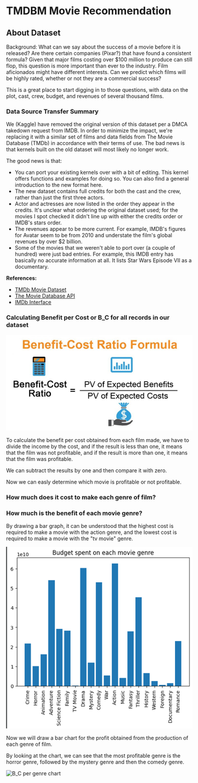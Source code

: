 # TMDBM Movie Recommendation

<h2>About Dataset</h2>
<p> Background: What can we say about the success of a movie before it is released? Are there certain companies (Pixar?) that have found a consistent formula? Given that major films costing over $100 million to produce can still flop, this question is more important than ever to the industry. Film aficionados might have different interests. Can we predict which films will be highly rated, whether or not they are a commercial success? </p>
<p> This is a great place to start digging in to those questions, with data on the plot, cast, crew, budget, and revenues of several thousand films. </p>
<h3>Data Source Transfer Summary</h3>
<p> We (Kaggle) have removed the original version of this dataset per a DMCA takedown request from IMDB. In order to minimize the impact, we're replacing it with a similar set of films and data fields from The Movie Database (TMDb) in accordance with their terms of use. The bad news is that kernels built on the old dataset will most likely no longer work. </p>
<p> The good news is that: </p>
<ul>
   <li> You can port your existing kernels over with a bit of editing. This kernel offers functions and examples for doing so. You can also find a general introduction to the new format here. </li>
   <li> The new dataset contains full credits for both the cast and the crew, rather than just the first three actors. </li>
   <li> Actor and actresses are now listed in the order they appear in the credits. It's unclear what ordering the original dataset used; for the movies I spot checked it didn't line up with either the credits order or IMDB's stars order. </li>
   <li> The revenues appear to be more current. For example, IMDB's figures for Avatar seem to be from 2010 and understate the film's global revenues by over $2 billion. </li>
   <li> Some of the movies that we weren't able to port over (a couple of hundred) were just bad entries. For example, this IMDB entry has basically no accurate information at all. It lists Star Wars Episode VII as a documentary. </li>
</ul>

<p> <strong>References:</strong> </p>
<ul>
   <li> <a href="https://www.kaggle.com/tmdb/tmdb-movie-dataset" target="_blank">TMDb Movie Dataset</a> </li>
   <li> <a href="https://www.themoviedb.org/documentation/api" target="_blank">The Movie Database API</a> </li>
   <li> <a href="https://www.imdb.com/interfaces/" target="_blank">IMDb Interface</a> </li>
</ul>

<h3>Calculating Benefit per Cost or B_C for all records in our dataset</h3>

<img src="https://github.com/Amin1384Movahedi/TMDB_Movie_Recommendation/blob/main/assets/Benefit-Cost-Ratio-Formula.jpg" alt="B_C Formula"></img>

<p>To calculate the benefit per cost obtained from each film made, we have to divide the income by the cost, and if the result is less than one, it means that the film was not profitable, and if the result is more than one, it means that the film was profitable.</p>
<p>We can subtract the results by one and then compare it with zero.</p>
<p>Now we can easly determine which movie is profitable or not profitable.</p>

<h3>How much does it cost to make each genre of film?</h3>
<h3>How much is the benefit of each movie genre?</h3>

<p>By drawing a bar graph, it can be understood that the highest cost is required to make a movie with the action genre, and the lowest cost is required to make a movie with the "tv movie" genre.</p>

<img src="https://github.com/Amin1384Movahedi/TMDB_Movie_Recommendation/blob/main/assets/Budget_per_Genre.png" alt="budget per genre chart"></img>

<p>Now we will draw a bar chart for the profit obtained from the production of each genre of film.</p>
<p> By looking at the chart, we can see that the most profitable genre is the horror genre, followed by the mystery genre and then the comedy genre.</p>

<img src="‌https://github.com/Amin1384Movahedi/TMDB_Movie_Recommendation/blob/main/assets/Benefit_per_Cost_per_genre.png" alt="B_C per genre chart"></img>